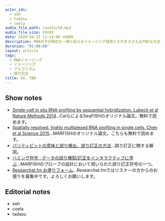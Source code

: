 ```yaml
---
actor_ids:
  - soh
  - tadasu
  - coela
audio_file_path: /audio/54.mp3
audio_file_size: XXXXX
date: 2020-04-15 11:14:00 +0900
description: RNA分子の局在を一斉に捉えるイメージング技術とそれをささえる巧妙な方法について原著論文を解説しました。
duration: "01:00:00"
layout: article
tags:
  - RNAイメージング
  - イメージング
  - アルゴリズム
  - 誤り訂正
title: 54. TBA
---
```


## Show notes
- [Single-cell in situ RNA profiling by sequential hybridization. Lubeck et al Nature Methods 2014](https://www.ncbi.nlm.nih.gov/pmc/articles/PMC4085791/)...CaiらによるSeqFISHのオリジナル論文。無料で読めます。
- [Spatially resolved, highly multiplexed RNA profiling in single cells. Chen et al Science 2015](https://www.ncbi.nlm.nih.gov/pmc/articles/PMC4662681/)...MARFISHのオリジナル論文。こちらも無料で読めます。
- [パリティビットの意味と誤り検出、誤り訂正の方法](https://mathwords.net/paritycheck)...誤り訂正に関する解説。
- [ハミング符号 : データの誤り検知/訂正をインタラクティブに学ぶ](https://postd.cc/hamming-codes/)...MARFISHのプローブの設計において用いられた誤り訂正符号の一つ。
- [Researchat.fm お便りフォーム](https://researchat.fm/form.html)...Researchat.fmではリスナーの方からのお便りを募集中です。よろしくお願いします。

## Editorial notes
- soh
- coela
- tadasu
